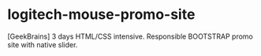 # logitech-mouse-promo-site
[GeekBrains] 3 days HTML/CSS intensive. Responsible BOOTSTRAP promo site with native slider.
